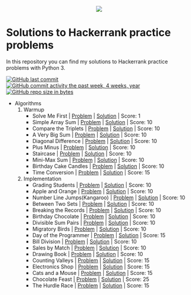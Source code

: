 
<p align="center"><a href="https://https://www.hackerrank.com/joadruetta"><img src="https://i0.wp.com/gradsingames.com/wp-content/uploads/2016/05/856771_668224053197841_1943699009_o.png" ></a></p>

# Solutions to Hackerrank practice problems
In this repository you can find my solutions to Hackerrank practice problems with Python 3.

[![GitHub last commit](https://img.shields.io/github/last-commit/joacodru/HackerrankPractice.svg)](https://github.com/joacodru/HackerRankPractice) 
[![GitHub commit activity the past week, 4 weeks, year](https://img.shields.io/github/commit-activity/y/joacodru/HackerrankPractice.svg)](https://github.com/joacodru/HackerRankPractice)
[![GitHub repo size in bytes](https://img.shields.io/github/repo-size/joacodru/HackerrankPractice.svg)](https://github.com/joacodru/HackerRankPractice) 

- Algorithms
    01. Warmup
        - Solve Me First | [Problem](https://www.hackerrank.com/challenges/solve-me-first/problem) | [Solution](https://github.com/joacodru/HackerRankPractice/blob/main/Algorithms/01.Warmup/001.Solve%20Me%20First.js) | Score: 1
        - Simple Array Sum | [Problem](https://www.hackerrank.com/challenges/simple-array-sum/problem) | [Solution](https://github.com/joacodru/HackerRankPractice/blob/main/Algorithms/01.Warmup/002.Simple%20Array%20Sum.c) | Score: 10
        - Compare the Triplets | [Problem](https://www.hackerrank.com/challenges/compare-the-triplets/problem) | [Solution](https://github.com/joacodru/HackerRankPractice/blob/main/Algorithms/01.Warmup/003.Compare%20the%20Triplets.py) | Score: 10
        - A Very Big Sum | [Problem](https://www.hackerrank.com/challenges/a-very-big-sum/problem) | [Solution](https://github.com/joacodru/HackerRankPractice/blob/main/Algorithms/01.Warmup/004.A%20Very%20Big%20Sum.py) | Score: 10
        - Diagonal Difference | [Problem](https://www.hackerrank.com/challenges/diagonal-difference/problem) | [Solution](https://github.com/joacodru/HackerRankPractice/blob/main/Algorithms/01.Warmup/005.Diagonal%20Difference.py) | Score: 10
        - Plus Minus | [Problem](https://www.hackerrank.com/challenges/plus-minus/problem) | [Solution](https://github.com/joacodru/HackerRankPractice/blob/main/Algorithms/01.Warmup/006.Plus%20Minus.py) | Score: 10
        - Staircase | [Problem](https://www.hackerrank.com/challenges/staircase/problem) | [Solution](https://github.com/joacodru/HackerRankPractice/blob/main/Algorithms/01.Warmup/007.Staircase.py) | Score: 10
		- Mini-Max Sum | [Problem](https://www.hackerrank.com/challenges/mini-max-sum/problem) | [Solution](https://github.com/joacodru/HackerRankPractice/blob/main/Algorithms/01.Warmup/008.Mini-Max%20Sum.py) | Score: 10
        - Birthday Cake Candles | [Problem](https://www.hackerrank.com/challenges/birthday-cake-candles/problem) | [Solution](https://github.com/joacodru/HackerRankPractice/blob/main/Algorithms/01.Warmup/009.Birthday%20Cake%20Candles.py) | Score: 10
        - Time Conversion | [Problem](https://www.hackerrank.com/challenges/time-conversion/problem) | [Solution](https://github.com/joacodru/HackerRankPractice/blob/main/Algorithms/01.Warmup/010.Time%20Conversion.py) | Score: 15
    02. Implementation
        - Grading Students | [Problem](https://www.hackerrank.com/challenges/grading/problem) | [Solution](https://github.com/joacodru/HackerRankPractice/blob/main/Algorithms/02.Implementation/001.Grading%20Students.py) | Score: 10
        - Apple and Orange | [Problem](https://www.hackerrank.com/challenges/apple-and-orange/problem) | [Solution](https://github.com/joacodru/HackerRankPractice/blob/main/Algorithms/02.Implementation/002.Apple%20and%20Orange.py) | Score: 10
        - Number Line Jumps(Kangaroo) | [Problem](https://www.hackerrank.com/challenges/kangaroo/problem) | [Solution](https://github.com/joacodru/HackerRankPractice/blob/main/Algorithms/02.Implementation/003.Number%20Line%20Jumps.py) | Score: 10
        - Between Two Sets | [Problem](https://www.hackerrank.com/challenges/between-two-sets/problem) | [Solution](https://github.com/joacodru/HackerRankPractice/blob/main/Algorithms/02.Implementation/004.Between%20Two%20Sets.py) | Score: 10
        - Breaking the Records | [Problem](https://www.hackerrank.com/challenges/breaking-best-and-worst-records/problem) | [Solution](https://github.com/joacodru/HackerRankPractice/blob/main/Algorithms/02.Implementation/005.Breaking%20the%20Records.py) | Score: 10
		- Birthday Chocolate | [Problem](https://www.hackerrank.com/challenges/the-birthday-bar/problem) | [Solution](https://github.com/joacodru/HackerRankPractice/blob/main/Algorithms/02.Implementation/006.Subarray%20Division.py) | Score: 10
		- Divisible Sum Pairs | [Problem](https://www.hackerrank.com/challenges/divisible-sum-pairs/problem) | [Solution](https://github.com/joacodru/HackerRankPractice/blob/main/Algorithms/02.Implementation/007.Divisible%20Sum%20Pairs.py) | Score: 10
		- Migratory Birds | [Problem](https://www.hackerrank.com/challenges/migratory-birds/problem) | [Solution](https://github.com/joacodru/HackerRankPractice/blob/main/Algorithms/02.Implementation/008.%20Migratory%20Birds.py) | Score: 10
		- Day of the Programmer | [Problem](https://www.hackerrank.com/challenges/day-of-the-programmer/problem) | [Solution](https://github.com/joacodru/HackerRankPractice/blob/main/Algorithms/02.Implementation/009.Day%20of%20the%20Programmer.py) | Score: 15
		- Bill Division | [Problem](https://www.hackerrank.com/challenges/bon-appetit/problem) | [Solution](https://github.com/joacodru/HackerRankPractice/blob/main/Algorithms/02.Implementation/010.Bill%20Division.py) | Score: 10
		- Sales by Match | [Problem](https://www.hackerrank.com/challenges/sock-merchant/problem) | [Solution](https://github.com/joacodru/HackerRankPractice/blob/main/Algorithms/02.Implementation/011.Sales%20by%20Match.py) | Score: 10
		- Drawing Book | [Problem](https://www.hackerrank.com/challenges/drawing-book/problem) | [Solution](https://github.com/joacodru/HackerRankPractice/blob/main/Algorithms/02.Implementation/012.Drawing%20Book.py) | Score: 10
		- Counting Valleys | [Problem](https://www.hackerrank.com/challenges/counting-valleys/problem) | [Solution](https://github.com/joacodru/HackerRankPractice/blob/main/Algorithms/02.Implementation/013.Counting%20Valleys.py) | Score: 15
		- Electronics Shop | [Problem](https://www.hackerrank.com/challenges/electronics-shop/problem) | [Solution](https://github.com/joacodru/HackerRankPractice/blob/main/Algorithms/02.Implementation/014.Electronics%20Shop.py) | Score: 15
		- Cats and a Mouse | [Problem](https://www.hackerrank.com/challenges/cats-and-a-mouse/problem) | [Solution](https://github.com/joacodru/HackerRankPractice/blob/main/Algorithms/02.Implementation/015.Cats%20and%20a%20Mouse.py) | Score: 15
		- Chocolate Feast | [Problem](https://www.hackerrank.com/challenges/chocolate-feast/problem) | [Solution](https://github.com/joacodru/HackerRankPractice/blob/main/Algorithms/02.Implementation/016.Chocolate%20Feast.py) | Score: 25
		- The Hurdle Race | [Problem](https://www.hackerrank.com/challenges/the-hurdle-race/problem) | [Solution](https://github.com/joacodru/HackerRankPractice/blob/main/Algorithms/02.Implementation/017.The%20Hurdle%20Race.py) | Score: 15
		
